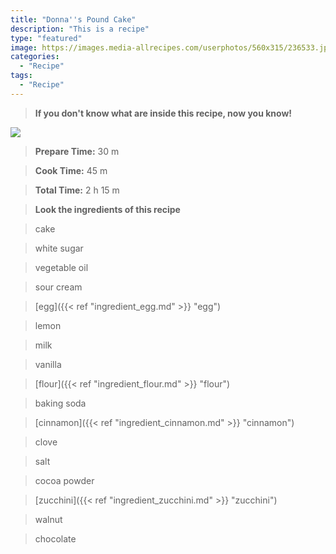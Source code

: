 ```yaml
---
title: "Donna''s Pound Cake"
description: "This is a recipe"
type: "featured"
image: https://images.media-allrecipes.com/userphotos/560x315/236533.jpg
categories: 
  - "Recipe"
tags: 
  - "Recipe"
---
```



>**If you don't know what are inside this recipe, now you know!**

![](../images/Recipes-Banner.jpg)
> **Prepare Time:** 30 m


> **Cook Time:** 45 m


> **Total Time:** 2 h 15 m

> **Look the ingredients of this recipe**

> cake

> white sugar

> vegetable oil

> sour cream

> [egg]({{< ref "ingredient_egg.md" >}} "egg")

> lemon

> milk

> vanilla

> [flour]({{< ref "ingredient_flour.md" >}} "flour")

> baking soda

> [cinnamon]({{< ref "ingredient_cinnamon.md" >}} "cinnamon")

> clove

> salt

> cocoa powder

> [zucchini]({{< ref "ingredient_zucchini.md" >}} "zucchini")

> walnut

> chocolate

